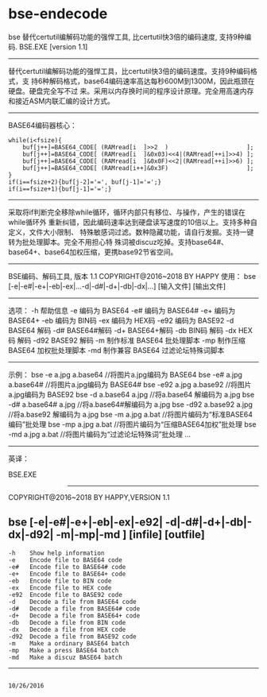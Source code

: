 # bse-endecode
bse 替代certutil编解码功能的强悍工具, 比certutil快3倍的编码速度, 支持9种编码.
BSE.EXE [version 1.1]
__________________________________________________________________________________
替代certutil编解码功能的强悍工具，比certutil快3倍的编码速度。支持9种编码格式，支
持6种解码格式，base64编码速率高达每秒600M到1300M，因此瓶颈在硬盘。硬盘完全写不过
来。采用以内存换时间的程序设计原理。完全用高速内存和接近ASM内联汇编的设计方式。
__________________________________________________________________________________
BASE64编码器核心：

    while(i<fsize){
        buf[j++]=BASE64_CODE[ (RAMread[i  ]>>2  )                      ];
        buf[j++]=BASE64_CODE[ (RAMread[i  ]&0x03)<<4|(RAMread[++i]>>4) ];
        buf[j++]=BASE64_CODE[ (RAMread[i  ]&0x0F)<<2|(RAMread[++i]>>6) ];
        buf[j++]=BASE64_CODE[ (RAMread[i++]&0x3F)                      ];
    }
    if(i==fsize+2){buf[j-2]='=', buf[j-1]='=';}
    if(i==fsize+1){buf[j-1]='=';}
__________________________________________________________________________________
采取将if判断完全移除while循环，循环内部只有移位、与操作，产生的错误在while循环外
重新纠错，因此编码速率达到硬盘读写速度的10倍以上。支持多种自定义，文件大小限制、
特殊敏感词过滤。数种隐藏功能，请自行发掘。支持一键转为批处理脚本。完全不用担心特
殊词被discuz吃掉。支持base64#、base64+、base64加权压缩，更携base92节省空间。
__________________________________________________________________________________
BSE编码、解码工具, 版本 1.1
COPYRIGHT@2016~2018 BY HAPPY
使用：
     bse [-e|-e#|-e+|-eb|-ex|...-d|-d#|-d+|-db|-dx|...] [输入文件] [输出文件]
__________________________________________________________________________________
选项：
    -h    帮助信息
    -e    编码为 BASE64
    -e#   编码为 BASE64#
    -e+   编码为 BASE64+
    -eb   编码为 BIN码
    -ex   编码为 HEX码
    -e92  编码为 BASE92
    -d    BASE64 解码
    -d#   BASE64#解码
    -d+   BASE64+解码
    -db   BIN码  解码
    -dx   HEX码  解码
    -d92  BASE92 解码
    -m    制作标准 BASE64 批处理脚本
    -mp   制作压缩 BASE64 加权批处理脚本
    -md   制作兼容 BASE64 过滤论坛特殊词脚本
__________________________________________________________________________________
示例：
     bse -e a.jpg a.base64         //将图片a.jpg编码为 BASE64
     bse -e# a.jpg a.base64#       //将图片a.jpg编码为 BASE64#
     bse -e92 a.jpg a.base92       //将图片a.jpg编码为 BASE92
     bse -d a.base64 a.jpg         //将a.base64 解编码为 a.jpg
     bse -d# a.base64# a.jpg       //将a.base64#解编码为 a.jpg
     bse -d92 a.base92 a.jpg       //将a.base92 解编码为 a.jpg
     bse -m a.jpg a.bat            //将图片编码为“标准BASE64编码”批处理
     bse -mp a.jpg a.bat           //将图片编码为“压缩BASE64加权”批处理
     bse -md a.jpg a.bat           //将图片编码为“过滤论坛特殊词”批处理
    ...
__________________________________________________________________________________
英译：

BSE.EXE
>>>-------------------------------------------------------------------------------
COPYRIGHT@2016~2018 BY HAPPY,VERSION 1.1

bse [-e|-e#|-e+|-eb|-ex|-e92|
     -d|-d#|-d+|-db|-dx|-d92|
     -m|-mp|-md             ] [infile] [outfile]
----------------------------------------------------------------------------------
    -h    Show help information
    -e    Encode file to BASE64 code
    -e#   Encode file to BASE64# code
    -e+   Encode file to BASE64+ code
    -eb   Encode file to BIN code
    -ex   Encode file to HEX code
    -e92  Encode file to BASE92 code
    -d    Decode a file from BASE64 code
    -d#   Decode a file from BASE64# code
    -d+   Decode a file from BASE64+ code
    -db   Decode a file from BIN code
    -dx   Decode a file from HEX code
    -d92  Decode a file from BASE92 code
    -m    Make a ordinary BASE64 batch
    -mp   Make a press BASE64 batch
    -md   Make a discuz BASE64 batch
----------------------------------------------------------------------------------
                                                                   10/26/2016
